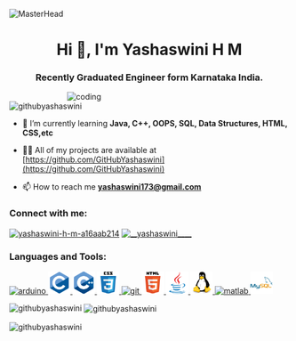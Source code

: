 ![MasterHead](https://www.arkasoftwares.com/blog/wp-content/uploads/2018/11/header_banner.jpg)
<h1 align="center">Hi 👋, I'm Yashaswini H M</h1>
<h3 align="center">Recently Graduated Engineer form Karnataka India.</h3>
<img align="right" alt="coding" width="400" src="https://images.lemonly.com/wp-content/uploads/2018/08/07150313/Homebase_Thumb_v01.gif"

<p align="left"> <img src="https://komarev.com/ghpvc/?username=githubyashaswini&label=Profile%20views&color=0e75b6&style=flat" alt="githubyashaswini" /> </p>

- 🌱 I’m currently learning **Java, C++, OOPS, SQL, Data Structures, HTML, CSS,etc**

- 👨‍💻 All of my projects are available at [https://github.com/GitHubYashaswini](https://github.com/GitHubYashaswini)

- 📫 How to reach me **yashaswini173@gmail.com**

<h3 align="left">Connect with me:</h3>
<p align="left">
<a href="https://linkedin.com/in/yashaswini-h-m-a16aab214" target="blank"><img align="center" src="https://raw.githubusercontent.com/rahuldkjain/github-profile-readme-generator/master/src/images/icons/Social/linked-in-alt.svg" alt="yashaswini-h-m-a16aab214" height="30" width="40" /></a>
<a href="https://instagram.com/__yashaswini____" target="blank"><img align="center" src="https://raw.githubusercontent.com/rahuldkjain/github-profile-readme-generator/master/src/images/icons/Social/instagram.svg" alt="__yashaswini____" height="30" width="40" /></a>
</p>

<h3 align="left">Languages and Tools:</h3>
<p align="left"> <a href="https://www.arduino.cc/" target="_blank" rel="noreferrer"> <img src="https://cdn.worldvectorlogo.com/logos/arduino-1.svg" alt="arduino" width="40" height="40"/> </a> <a href="https://www.cprogramming.com/" target="_blank" rel="noreferrer"> <img src="https://raw.githubusercontent.com/devicons/devicon/master/icons/c/c-original.svg" alt="c" width="40" height="40"/> </a> <a href="https://www.w3schools.com/cpp/" target="_blank" rel="noreferrer"> <img src="https://raw.githubusercontent.com/devicons/devicon/master/icons/cplusplus/cplusplus-original.svg" alt="cplusplus" width="40" height="40"/> </a> <a href="https://www.w3schools.com/css/" target="_blank" rel="noreferrer"> <img src="https://raw.githubusercontent.com/devicons/devicon/master/icons/css3/css3-original-wordmark.svg" alt="css3" width="40" height="40"/> </a> <a href="https://git-scm.com/" target="_blank" rel="noreferrer"> <img src="https://www.vectorlogo.zone/logos/git-scm/git-scm-icon.svg" alt="git" width="40" height="40"/> </a> <a href="https://www.w3.org/html/" target="_blank" rel="noreferrer"> <img src="https://raw.githubusercontent.com/devicons/devicon/master/icons/html5/html5-original-wordmark.svg" alt="html5" width="40" height="40"/> </a> <a href="https://www.java.com" target="_blank" rel="noreferrer"> <img src="https://raw.githubusercontent.com/devicons/devicon/master/icons/java/java-original.svg" alt="java" width="40" height="40"/> </a> <a href="https://www.linux.org/" target="_blank" rel="noreferrer"> <img src="https://raw.githubusercontent.com/devicons/devicon/master/icons/linux/linux-original.svg" alt="linux" width="40" height="40"/> </a> <a href="https://www.mathworks.com/" target="_blank" rel="noreferrer"> <img src="https://upload.wikimedia.org/wikipedia/commons/2/21/Matlab_Logo.png" alt="matlab" width="40" height="40"/> </a> <a href="https://www.mysql.com/" target="_blank" rel="noreferrer"> <img src="https://raw.githubusercontent.com/devicons/devicon/master/icons/mysql/mysql-original-wordmark.svg" alt="mysql" width="40" height="40"/> </a> </p>

<p><img align="left" src="https://github-readme-stats.vercel.app/api/top-langs?username=githubyashaswini&show_icons=true&locale=en&layout=compact" alt="githubyashaswini" /></p>

<p>&nbsp;<img align="center" src="https://github-readme-stats.vercel.app/api?username=githubyashaswini&show_icons=true&locale=en" alt="githubyashaswini" /></p>

<p><img align="center" src="https://github-readme-streak-stats.herokuapp.com/?user=githubyashaswini&" alt="githubyashaswini" /></p>

